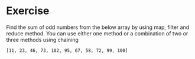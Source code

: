 # Exercise

Find the sum of odd numbers from the below array by using map, filter and reduce method. You can use either one method or a combination of two or three methods using chaining

```
[11, 23, 46, 73, 102, 95, 67, 58, 72, 99, 100]
```
